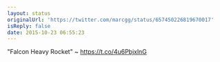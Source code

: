 ```yaml
---
layout: status
originalUrl: 'https://twitter.com/marcgg/status/657450226819670017'
isReply: false
date: 2015-10-23 06:55:23
---
```


"Falcon Heavy Rocket" ~ https://t.co/4u6PbjxlnG
